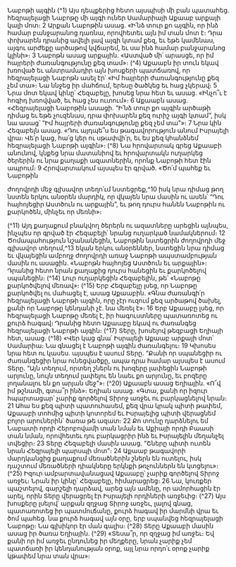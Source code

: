 
Նաբոթի այգին
(^1) Այս դեպքերից հետո այսպիսի մի բան պատահեց. հեզրայելացի Նաբոթը մի այգի ուներ Սամարիայի Աքաաբ
արքայի կալի մոտ։ 2 Արքան Նաբոթին ասաց. «Ի՛նձ տուր քո այգին, որ ինձ համար բանջարանոց դառնա, որովհետեւ այն
իմ տան մոտ է։ Դրա փոխարեն դրանից ավելի լավ այգի կտամ քեզ, եւ եթե կամենաս, այգու արժեքը արծաթով կվճարեմ,
եւ սա ինձ համար բանջարանոց կլինի»։ 3 Նաբոթն ասաց արքային. «Աստված մի՛ արասցե, որ իմ հայրերի
ժառանգությունը քեզ տամ»։
(^4) Աքաաբն իր տուն եկավ խռոված եւ անտրամադիր այն խոսքերի պատճառով, որ հեզրայելացի Նաբոթն ասել էր՝
«Իմ հայրերի ժառանգությունը քեզ չեմ տա»։ Նա ննջեց իր մահճում, երեսը ծածկեց եւ հաց չկերավ։ 5 Նրա մոտ եկավ
կինը՝ Հեզաբելը, խոսեց նրա հետ եւ ասաց. «Ինչո՞ւ է հոգիդ խռովված, եւ հաց չես ուտում»։ 6 Աքաաբն ասաց.
«Հեզրայելացի Նաբոթին ասացի. “Ի՛նձ տուր քո այգին արծաթի դիմաց եւ եթե չուզենաս, դրա փոխարեն քեզ ուրիշ այգի
կտամ”, իսկ նա ասաց՝ “Իմ հայրերի ժառանգությունը քեզ չեմ տա”»։ 7 Նրա կին Հեզաբելն ասաց. «Դու այդպե՞ս ես
թագավորություն անում Իսրայելի վրա։ Վե՛ր կաց, հա՛ց կեր ու սթափվի՛ր, եւ ես քեզ կհանձնեմ հեզրայելացի Նաբոթի
այգին»։
(^8) Նա հրովարտակ գրեց Աքաաբի անունով, կնքեց նրա մատանիով եւ հրովարտակն ուղարկեց ծերերին ու նրա
քաղաքի ազատներին, որոնք Նաբոթի հետ էին ապրում։ 9 Հրովարտակում այսպես էր գրված. «Ծո՛մ պահեք եւ Նաբոթին


ժողովրդի մեջ գլխավոր տեղո՛ւմ նստեցրեք,^10 իսկ նրա դիմաց թող նստեն երկու անօրեն մարդիկ, որ վկայեն նրա մասին
ու ասեն՝ “Դու հայհոյեցիր Աստծուն ու արքային”, եւ թող դուրս հանեն Նաբոթին ու քարկոծեն, մինչեւ որ մեռնի»։

(^11) Այդ քաղաքում բնակվող ծերերն ու ազատները արեցին այնպես, ինչպես որ գրված էր Հեզաբելի՝ նրանց ուղարկած
նամակներում։ 12 Ծոմապահություն նշանակեցին, Նաբոթին նստեցրին ժողովրդի մեջ գլխավոր տեղում,^13 եկան երկու
անօրեններ, նստեցին նրա դիմաց եւ վկայեցին ամբողջ ժողովրդի առաջ Նաբոթի ապստամբության մասին ու ասացին.
«Նաբոթն հայհոյեց Աստծուն եւ արքային»։ Դրանից հետո նրան քաղաքից դուրս հանեցին եւ քարկոծելով սպանեցին։
(^14) Լուր ուղարկեցին Հեզաբելին, թե՝ «Նաբոթը քարկոծվելով մեռավ»։
(^15) Երբ Հեզաբելը լսեց, որ Նաբոթը քարկոծվել ու մահացել է, ասաց Աքաաբին. «Գնա ժառանգի՛ր հեզրայելացի
Նաբոթի այգին, որը չէր ուզում քեզ արծաթով ծախել, քանի որ Նաբոթը կենդանի չէ. նա մեռել է»։ 16 Երբ Աքաաբը լսեց,
որ հեզրայելացի Նաբոթը մեռել է, իր հագուստները պատառոտեց ու քուրձ հագավ։ Դրանից հետո Աքաաբը եկավ ու
ժառանգեց հեզրայելացի Նաբոթի այգին։
(^17) Տերը, խոսելով թեզբացի Եղիայի հետ, ասաց. (^18) «Վեր կաց գնա՛ Իսրայելի Աքաաբ արքայի մոտ՝ Սամարիա։ Նա
գնացել է Նաբոթի այգին ժառանգելու։ 19 Կխոսես նրա հետ ու կասես. այսպես է ասում Տերը. “Քանի որ սպանեցիր ու
ժառանգեցիր նրա ունեցվածքը, ապա դրա համար այսպես է ասում Տերը. “Այն տեղում, որտեղ շներն ու խոզերը
լափեցին Նաբոթի արյունը, նույն տեղում լափելու են նաեւ քո արյունը, եւ բոզերը լողանալու են քո արյան մեջ”»։
(^20) Աքաաբն ասաց Եղիային. «Ո՜վ իմ թշնամի, գտա՞ր ինձ»։ Եղիան ասաց. «Գտա, քանի որ իզուր հպարտացար՝ չարիք
գործելով Տիրոջ առջեւ ու բարկացնելով նրան։ 21 Ահա ես քեզ պիտի պատուհասեմ, քեզ վրա կրակ պիտի թափեմ,
Աքաաբի տոհմից պիտի կոտորեմ եւ Իսրայելից պիտի վերացնեմ բոլոր արուներին՝ ծառա թե ազատ։ 22 Քո տունը
դարձնելու եմ Նաբատի որդի Հերոբովամի տան նման եւ Աքիայի որդի Բաասի տան նման, որովհետեւ դու բարկացրիր
ինձ եւ Իսրայելին մեղանչել տվեցիր։ 23 Տերը Հեզաբելի մասին ասաց. “Շները պիտի ուտեն նրան Հեզրայելի պարսպի
մոտ”։ 24 Աքաաբ թագավորի մարդկանցից քաղաքում մեռածներին շներն են ուտելու, իսկ դաշտում մեռածների
դիակները երկնքի թռչուններն են կտցելու»։
(^25) Իզուր ամբարտավանացավ Աքաաբը՝ չարիք գործելով Տիրոջ առջեւ։ Նրան իր կինը՝ Հեզաբելը, հիմարացրեց։ 26 Նա,
կուռքեր պաշտելով, գարշելի դարձավ, արեց այն ամենը, որ ամորհացին էր արել, որին Տերը վերացրել էր Իսրայելի
որդիների առջեւից։
(^27) Այս խոսքերը լսելով՝ արքան զղջաց Տիրոջ առջեւ, լալով գնաց, պատառոտեց իր պատմուճանը, քուրձ հագավ իր
մարմնի վրա եւ ծոմ պահեց. նա քուրձ հագավ այն օրը, երբ սպանվեց հեզրայելացի Նաբոթը։ Նա գլխիկոր էր ման գալիս։
(^28) Տերը Աքաաբի մասին ասաց իր ծառա Եղիային. (^29) «Տեսա՞ր, որ զղջաց իմ առջեւ։ Եվ քանի որ իմ առջեւ ընդունեց իր
մեղքերը, նրան չարիք չեմ պատճառի իր կենդանության օրոք, այլ նրա որդո՛ւ օրոք չարիք կթափեմ նրա տան վրա»։
